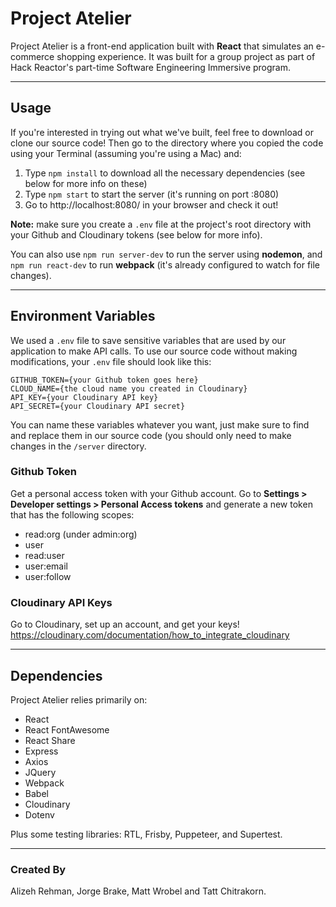 # Project Atelier

Project Atelier is a front-end application built with **React** that simulates an e-commerce shopping experience. It was built for a group project as part of Hack Reactor's part-time Software Engineering Immersive program.

---

## Usage

If you're interested in trying out what we've built, feel free to download or clone our source code! Then go to the directory where you copied the code using your Terminal (assuming you're using a Mac) and:

1. Type ```npm install``` to download all the necessary dependencies (see below for more info on these)
2. Type ```npm start``` to start the server (it's running on port :8080)
3. Go to http://localhost:8080/ in your browser and check it out!

**Note:** make sure you create a ```.env``` file at the project's root directory with your Github and Cloudinary tokens (see below for more info).

You can also use ```npm run server-dev``` to run the server using **nodemon**, and ```npm run react-dev``` to run **webpack** (it's already configured to watch for file changes).

---

## Environment Variables

We used a ```.env``` file to save sensitive variables that are used by our application to make API calls. To use our source code without making modifications, your ```.env``` file should look like this:

```
GITHUB_TOKEN={your Github token goes here}
CLOUD_NAME={the cloud name you created in Cloudinary}
API_KEY={your Cloudinary API key}
API_SECRET={your Cloudinary API secret}
```

You can name these variables whatever you want, just make sure to find and replace them in our source code (you should only need to make changes in the ```/server``` directory.

### Github Token

Get a personal access token with your Github account. Go to **Settings > Developer settings > Personal Access tokens** and generate a new token that has the following scopes:

- read:org (under admin:org)
- user
 - read:user
 - user:email
 - user:follow

### Cloudinary API Keys

Go to Cloudinary, set up an account, and get your keys! https://cloudinary.com/documentation/how_to_integrate_cloudinary

---

## Dependencies

Project Atelier relies primarily on:
 - React
 - React FontAwesome
 - React Share
 - Express
 - Axios
 - JQuery
 - Webpack
 - Babel
 - Cloudinary
 - Dotenv

Plus some testing libraries: RTL, Frisby, Puppeteer, and Supertest.

---

### Created By

Alizeh Rehman, Jorge Brake, Matt Wrobel and Tatt Chitrakorn.
